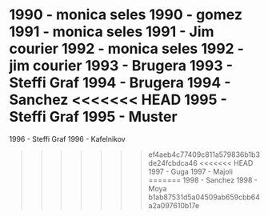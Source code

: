 1990 - monica seles
1990 - gomez
1991 - monica seles
1991 - Jim courier
1992 - monica seles
1992 - jim courier
1993 - Brugera
1993 - Steffi Graf
1994 - Brugera
1994 - Sanchez
<<<<<<< HEAD
1995 - Steffi Graf
1995 - Muster
=======
1996 - Steffi Graf
1996 - Kafelnikov
>>>>>>> ef4aeb4c77409c811a579836b1b3de24fcbdca46
<<<<<<< HEAD
1997 - Guga
1997 - Majoli
=======
1998 - Sanchez
1998 - Moya
>>>>>>> b1ab87531d5a04509ab659cbb64a2a097610b17e
